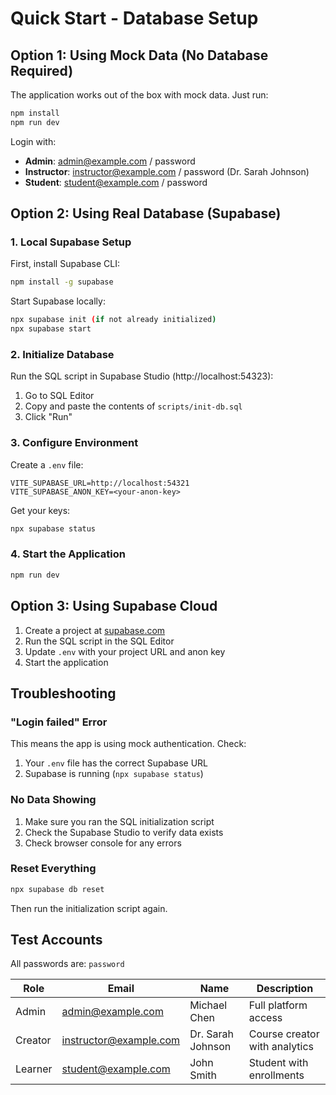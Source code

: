 # Quick Start - Database Setup

## Option 1: Using Mock Data (No Database Required)

The application works out of the box with mock data. Just run:

```bash
npm install
npm run dev
```

Login with:
- **Admin**: admin@example.com / password
- **Instructor**: instructor@example.com / password (Dr. Sarah Johnson)
- **Student**: student@example.com / password

## Option 2: Using Real Database (Supabase)

### 1. Local Supabase Setup

First, install Supabase CLI:
```bash
npm install -g supabase
```

Start Supabase locally:
```bash
npx supabase init (if not already initialized)
npx supabase start
```

### 2. Initialize Database

Run the SQL script in Supabase Studio (http://localhost:54323):

1. Go to SQL Editor
2. Copy and paste the contents of `scripts/init-db.sql`
3. Click "Run"

### 3. Configure Environment

Create a `.env` file:
```env
VITE_SUPABASE_URL=http://localhost:54321
VITE_SUPABASE_ANON_KEY=<your-anon-key>
```

Get your keys:
```bash
npx supabase status
```

### 4. Start the Application

```bash
npm run dev
```

## Option 3: Using Supabase Cloud

1. Create a project at [supabase.com](https://supabase.com)
2. Run the SQL script in the SQL Editor
3. Update `.env` with your project URL and anon key
4. Start the application

## Troubleshooting

### "Login failed" Error

This means the app is using mock authentication. Check:
1. Your `.env` file has the correct Supabase URL
2. Supabase is running (`npx supabase status`)

### No Data Showing

1. Make sure you ran the SQL initialization script
2. Check the Supabase Studio to verify data exists
3. Check browser console for any errors

### Reset Everything

```bash
npx supabase db reset
```

Then run the initialization script again.

## Test Accounts

All passwords are: `password`

| Role | Email | Name | Description |
|------|-------|------|-------------|
| Admin | admin@example.com | Michael Chen | Full platform access |
| Creator | instructor@example.com | Dr. Sarah Johnson | Course creator with analytics |
| Learner | student@example.com | John Smith | Student with enrollments |